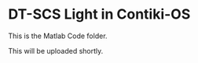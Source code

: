 DT-SCS Light in Contiki-OS
==========================

This is the Matlab Code folder.

This will be uploaded shortly.
